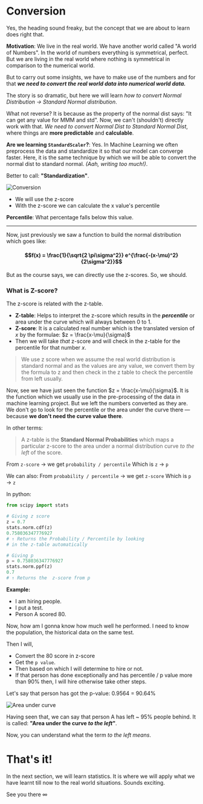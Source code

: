 # Conversion
Yes, the heading sound freaky, but the concept that we are about to learn does right that. 

**Motivation**: We live in the real world. We have another world called "A world of Numbers". In the world of numbers everything is symmetrical, perfect. But we are living in the real world where nothing is symmetrical in comparison to the numerical world.

But to carry out some insights, we have to make use of the numbers and for that ***we need to convert the real world data into numerical world data.***

The story is so dramatic, but here we will learn *how to convert Normal Distribution → Standard Normal distribution*.

What not reverse? It is because as the property of the normal dist says: "It can get any value for MMM and std". Now, we can't (shouldn't) directly work with that. *We need to convert Normal Dist to Standard Normal Dist*, where things are **more predictable** and **calculable**.

**Are we learning `StandardScaler`?**: Yes. In Machine Learning we often preprocess the data and standardize it so that our model can converge faster. Here, it is the same technique by which we will be able to convert the normal dist to standard normal. *(Aah, writing too much!)*.

Better to call: **"Standardization"**.

![Conversion](https://i.imgur.com/BDZNyBa.png)

- We will use the z-score
- With the z-score we can calculate the x value's percentile

**Percentile**: What percentage falls below this value. 
___
Now, just previously we saw a function to build the normal distribution which goes like:
#### $$f(x) = \frac{1}{\sqrt{2 \pi\sigma^2}} e^{\frac{-(x-\mu)^2}{2\sigma^2}}$$

But as the course says, we can directly use the z-scores. So, we should.

### What is Z-score?
The z-score is related with the z-table. 

- **Z-table**: Helps to interpret the z-score which results in the ***percentile*** or area under the curve which will always between 0 to 1.
- **Z-score**: It is a calculated real number which is the translated version of $x$ by the formulae: $z = \frac{x-\mu}{\sigma}$
- Then we will take *that* z-score and will check in the z-table for the percentile for that number $x$.

> We use z score when we assume the real world distribution is standard normal and as the values are any value, we convert them by the formula to z and then check in the z table to check the percentile from left usually.


Now, see we have just seen the function $z = \frac{x-\mu}{\sigma}$. It is the function which we usually use in the pre-processing of the data in machine learning project. But we left the numbers converted as they are. We don't go to look for the percentile or the area under the curve there — because **we don't need the curve value there**.

In other terms:
> A z-table is the **Standard Normal Probabilities** which maps a particular z-score to the area under a normal distribution curve *to the left* of the score.

From `z-score` → we get `probability / percentile`
Which is `z` → `p`

We can also:
From `probability / percentile` → we get `z-score`
Which is `p` → `z`

In python:
```python
from scipy import stats

# Giving z score
z = 0.7
stats.norm.cdf(z)
0.758036347776927
# ↑ Returns the Probability / Percentile by looking
# in the z-table automatically

# Giving p
p = 0.758036347776927
stats.norm.ppf(z)
0.7
# ↑ Returns the  z-score from p
```

**Example:** 
- I am hiring people.
- I put a test.
- Person A scored 80.

Now, how am I gonna know how much well he performed. I need to know the population, the historical data on the same test.

Then I will,
- Convert the 80 score in z-score
- Get the `p value`.
- Then based on which I will determine to hire or not. 
- If that person has done exceptionally and has percentile / p value more than 90% then, I will hire otherwise take other steps.

Let's say that person has got the p-value: 0.9564 = 90.64%

![Area under curve](https://i.imgur.com/dBftu2v.png)

Having seen that, we can say that person A has left ~ 95% people behind. It is called: **"Area under the curve *to the left*"**.

Now, you can understand what the term *to the left means*.

# That's it!
In the next section, we will learn statistics. It is where we will apply what we have learnt till now to the real world situations. Sounds exciting.

See you there ∞